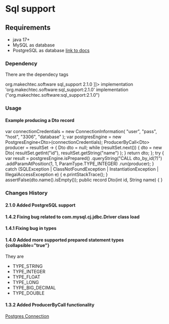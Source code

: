 # Sql support


## Requirements ##

- java 17+
- MySQL as database
- PostgreSQL as database [link to docs](postgres-connection.md)

### Dependency ###
There are the dependecy tags

<tabs>
    <tab title="Maven">
        <code-block lang=xml>
            <![CDATA[
                <dependency>
                    <groupId>org.makechtec.software</groupId>
                    <artifactId>sql_support</artifactId>
                    <version>2.1.0</version>
                </dependency>
            ]]>
        </code-block>
    </tab>
    <tab title="Groovy">
        <code-block lang=groovy>
            implementation 'org.makechtec.software:sql_support:2.1.0'
        </code-block>
    </tab>
    <tab title="Kotlin">
        <code-block lang=kotlin>
            implementation ("org.makechtec.software:sql_support:2.1.0")
        </code-block>
    </tab>
</tabs>

### Usage

#### Example producing a Dto record 

<tabs>
    <tab title="Call to database">
        <code-block lang="java">
                var connectionCredentials = new ConnectionInformation(
                    "user",
                    "pass",
                    "host",
                    "3306",
                    "database"
                );
                var postgresEngine = new PostgresEngine&lt;Dto&gt;(connectionCredentials);
                ProducerByCall&lt;Dto&gt; producer =
                        resultSet -> {
                            Dto dto = null;
                            while (resultSet.next()) {
                                dto = new Dto(
                                        resultSet.getInt("id"),
                                        resultSet.getString("name")
                                );
                            }
                            return dto;
                        };
                try {
                    var result =
                            postgresEngine.isPrepared()
                                    .queryString("CALL dto_by_id(?)")
                                    .addParamAtPosition(1, 1, ParamType.TYPE_INTEGER)
                                    .run(producer);
                } catch (SQLException | ClassNotFoundException | InstantiationException | IllegalAccessException e) {
                    e.printStackTrace();
                }
                assertFalse(dto.name().isEmpty());
        </code-block>
    </tab>
    <tab title="Dto.java">
        <code-block lang="java">
            public record Dto(int id, String name) {
            }
        </code-block>
    </tab>
</tabs>

### Changes History ###

#### 2.1.0 Added PostgreSQL support ####

#### 1.4.2 Fixing bug related to com.mysql.cj.jdbc.Driver class load ####

#### 1.4.1 Fixing bug in types ####

#### 1.4.0 Added more supported prepared statement types {collapsible="true"}

They are

- TYPE_STRING
- TYPE_INTEGER
- TYPE_FLOAT
- TYPE_LONG
- TYPE_BIG_DECIMAL
- TYPE_DOUBLE

#### 1.3.2 Added ProducerByCall functionality ####

<seealso>
    <category ref="wrs">
        <a href="postgres-connection.md">Postgres Connection</a>
    </category>
</seealso>